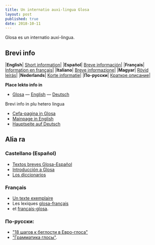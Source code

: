 ```yaml
---
title: Un internatio auxi-lingua Glosa
layout: post
published: true
date: 2018-10-11
---
```


Glosa es un internatio auxi-lingua.

## Brevi info

|**English**| [Short information](brevi/english)|
|**Español**| [Breve información](brevi/espanjol)|
|**Français**| [Information en français](brevi/francais)|
|**Italiano**| [Breve informazione](brevi/italiano)|
|**Magyar**| [Rövid leírás](brevi/magyar)|
|**Nederlands**| [Korte informatie](brevi/nederlands)|
|**По-русски**| [Краткое описание](brevi/ruski)|


**Place lekto info in**
 - [Glosa](gl/) — [English](en/) — [Deutsch](dt/)

Brevi info in plu hetero lingua 

 - [Cefa-pagina in Glosa](gl/index.html)
 - [Mainpage in English](en/index.html)
 - [Hauptseite auf Deutsch](dt/index.html)



## Alia ra

### Castellano (Español)

 - [Textos breves Glosa-Español](brevi/estextu.htm)
 - [Introducción a Glosa](brevi/esintra.htm)
 - [Los diccionarios](gid/index.html)

### Français

 - [Un texte exemplaire](brevi/frdaudet.htm)
 - Les lexiques [glosa-français](gid/gl1kfr.htm)
 - et [français-glosa](gid/frgl1k.htm).

### По-русски:

 - ["18 шагов к беглости в Евро-глоса"](brevi/ru18s.htm)
 - ["Грамматика глосы"](brevi/rugram.htm).
